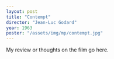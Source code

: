 ```yaml
---
layout: post
title: "Contempt"
director: "Jean-Luc Godard"
year: 1963
poster: "/assets/img/mp/contempt.jpg"
---
```


My review or thoughts on the film go here.
